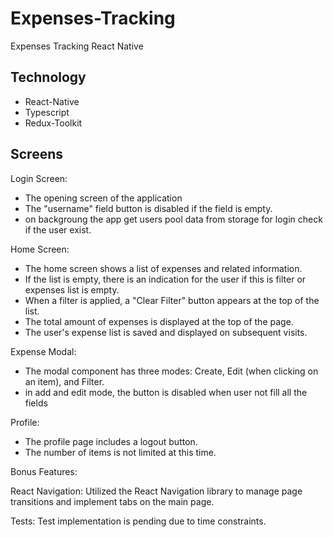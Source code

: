 # Expenses-Tracking
Expenses Tracking React Native

Technology
----------
- React-Native
- Typescript
- Redux-Toolkit

Screens
--------
Login Screen:

- The opening screen of the application
- The "username" field button is disabled if the field is empty.
- on backgroung the app get users pool data from storage for login check if the user exist.

Home Screen:

- The home screen shows a list of expenses and related information.
- If the list is empty, there is an indication for the user if this is filter or expenses list is empty.
- When a filter is applied, a "Clear Filter" button appears at the top of the list.
- The total amount of expenses is displayed at the top of the page.
- The user's expense list is saved and displayed on subsequent visits.

Expense Modal:

- The modal component has three modes: Create, Edit (when clicking on an item), and Filter.
- in add and edit mode, the button is disabled when user not fill all the fields

Profile:

- The profile page includes a logout button.
- The number of items is not limited at this time.

Bonus Features:

React Navigation:
Utilized the React Navigation library to manage page transitions and implement tabs on the main page.

Tests:
Test implementation is pending due to time constraints.


